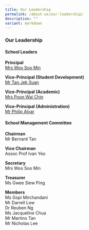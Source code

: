 ```yaml
---
title: Our Leadership
permalink: /about-us/our-leadership/
description: ""
variant: markdown
---
```

### **Our Leadership**
#### **School Leaders**
**Principal**<br>
[Mrs Woo Soo Min](mailto:catholic_jc@moe.edu.sg)

**Vice-Principal (Student Development)**<br>
[Mr Tan Jek Suan](mailto:catholic_jc@moe.edu.sg)

**Vice-Principal (Academic)**<br>
[Mrs Poon Wai Chin](mailto:catholic_jc@moe.edu.sg)

**Vice-Principal (Administration)**<br>
[Mr Philip Alvar](mailto:catholic_jc@moe.edu.sg)

#### **School Management Committee**
**Chairman**<br>
Mr Bernard Tan

**Vice Chairman**<br>
Assoc Prof Ivan Yeo

**Secretary**<br>
Mrs Woo Soo Min

**Treasurer**<br>
Ms Gwee Siew Ping

**Members**<br>
Ms Gopi Mirchandani<br>
Mr Darrell Low<br>
Dr Reuben Ng<br>
Ms Jacqueline Chua<br>
Mr Martino Tan <br>
Mr Nicholas Lee 
